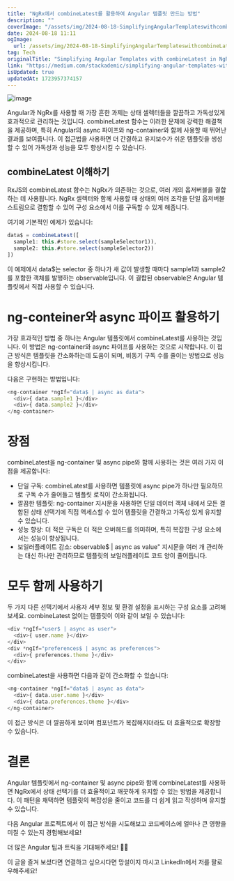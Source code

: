 ```yaml
---
title: "NgRx에서 combineLatest를 활용하여 Angular 템플릿 만드는 방법"
description: ""
coverImage: "/assets/img/2024-08-18-SimplifyingAngularTemplateswithcombineLatestinNgRx_0.png"
date: 2024-08-18 11:11
ogImage:
  url: /assets/img/2024-08-18-SimplifyingAngularTemplateswithcombineLatestinNgRx_0.png
tag: Tech
originalTitle: "Simplifying Angular Templates with combineLatest in NgRx"
link: "https://medium.com/stackademic/simplifying-angular-templates-with-combinelatest-in-ngrx-d6a0d4dd1184"
isUpdated: true
updatedAt: 1723957374157
---
```


![image](/assets/img/2024-08-18-SimplifyingAngularTemplateswithcombineLatestinNgRx_0.png)

Angular과 NgRx를 사용할 때 가장 흔한 과제는 상태 셀렉터들을 깔끔하고 가독성있게 효과적으로 관리하는 것입니다. combineLatest 함수는 이러한 문제에 강력한 해결책을 제공하며, 특히 Angular의 async 파이프와 ng-container와 함께 사용할 때 뛰어난 결과를 보여줍니다. 이 접근법을 사용하면 더 간결하고 유지보수가 쉬운 템플릿을 생성할 수 있어 가독성과 성능을 모두 향상시킬 수 있습니다.

## combineLatest 이해하기

RxJS의 combineLatest 함수는 NgRx가 의존하는 것으로, 여러 개의 옵저버블을 결합하는 데 사용됩니다. NgRx 셀렉터와 함께 사용할 때 상태의 여러 조각을 단일 옵저버블 스트림으로 결합할 수 있어 구성 요소에서 이를 구독할 수 있게 해줍니다.

<div class="content-ad"></div>

여기에 기본적인 예제가 있습니다:

```js
data$ = combineLatest([
  sample1: this.#store.select(sampleSelector1)),
  sample2: this.#store.select(sampleSelector2))
])
```

이 예제에서 data$는 selector 중 하나가 새 값이 발생할 때마다 sample1과 sample2를 포함한 객체를 발행하는 observable입니다. 이 결합된 observable은 Angular 템플릿에서 직접 사용할 수 있습니다.

# ng-conteiner와 async 파이프 활용하기

<div class="content-ad"></div>

가장 효과적인 방법 중 하나는 Angular 템플릿에서 combineLatest를 사용하는 것입니다. 이 방법은 ng-container와 async 파이프를 사용하는 것으로 시작합니다. 이 접근 방식은 템플릿을 간소화하는데 도움이 되며, 비동기 구독 수를 줄이는 방법으로 성능을 향상시킵니다.

다음은 구현하는 방법입니다:

```js
<ng-container *ngIf="data$ | async as data">
  <div>{ data.sample1 }</div>
  <div>{ data.sample2 }</div>
</ng-container>
```

# 장점

<div class="content-ad"></div>

combineLatest을 ng-container 및 async pipe와 함께 사용하는 것은 여러 가지 이점을 제공합니다:

- 단일 구독: combineLatest를 사용하면 템플릿에 async pipe가 하나만 필요하므로 구독 수가 줄어들고 템플릿 로직이 간소화됩니다.
- 깔끔한 템플릿: ng-container 지시문을 사용하면 단일 데이터 객체 내에서 모든 결합된 상태 선택기에 직접 액세스할 수 있어 템플릿을 간결하고 가독성 있게 유지할 수 있습니다.
- 성능 향상: 더 적은 구독은 더 적은 오버헤드를 의미하며, 특히 복잡한 구성 요소에서는 성능이 향상됩니다.
- 보일러플레이트 감소: observable$ | async as value" 지시문을 여러 개 관리하는 대신 하나만 관리하므로 템플릿의 보일러플레이트 코드 양이 줄어듭니다.

# 모두 함께 사용하기

두 가지 다른 선택기에서 사용자 세부 정보 및 환경 설정을 표시하는 구성 요소를 고려해보세요. combineLatest 없이는 템플릿이 이와 같이 보일 수 있습니다:

<div class="content-ad"></div>

```js
<div *ngIf="user$ | async as user">
  <div>{ user.name }</div>
</div>
<div *ngIf="preferences$ | async as preferences">
  <div>{ preferences.theme }</div>
</div>
```

combineLatest을 사용하면 다음과 같이 간소화할 수 있습니다:

```js
<ng-container *ngIf="data$ | async as data">
  <div>{ data.user.name }</div>
  <div>{ data.preferences.theme }</div>
</ng-container>
```

이 접근 방식은 더 깔끔하게 보이며 컴포넌트가 복잡해지더라도 더 효율적으로 확장할 수 있습니다.

<div class="content-ad"></div>

# 결론

Angular 템플릿에서 ng-container 및 async pipe와 함께 combineLatest를 사용하면 NgRx에서 상태 선택기를 더 효율적이고 깨끗하게 유지할 수 있는 방법을 제공합니다. 이 패턴을 채택하면 템플릿의 복잡성을 줄이고 코드를 더 쉽게 읽고 작성하며 유지할 수 있습니다.

다음 Angular 프로젝트에서 이 접근 방식을 시도해보고 코드베이스에 얼마나 큰 영향을 미칠 수 있는지 경험해보세요!

더 많은 Angular 팁과 트릭을 기대해주세요! 👨‍💻

<div class="content-ad"></div>

이 글을 즐겨 보셨다면 연결하고 싶으시다면 망설이지 마시고 LinkedIn에서 저를 팔로우해주세요!
